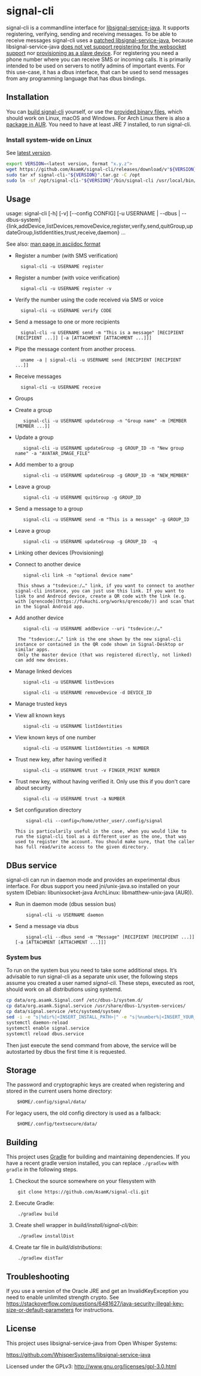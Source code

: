 # signal-cli

signal-cli is a commandline interface for [libsignal-service-java](https://github.com/WhisperSystems/libsignal-service-java). It supports registering, verifying, sending and receiving messages. To be able to receive messages signal-cli uses a [patched libsignal-service-java](https://github.com/AsamK/libsignal-service-java), because libsignal-service-java [does not yet support registering for the websocket support](https://github.com/WhisperSystems/libsignal-service-java/pull/5) nor [provisioning as a slave device](https://github.com/WhisperSystems/libsignal-service-java/pull/21). For registering you need a phone number where you can receive SMS or incoming calls.
It is primarily intended to be used on servers to notify admins of important events. For this use-case, it has a dbus interface, that can be used to send messages from any programming language that has dbus bindings.

## Installation

You can [build signal-cli](#building) yourself, or use the [provided binary files](https://github.com/AsamK/signal-cli/releases/latest), which should work on Linux, macOS and Windows. For Arch Linux there is also a [package in AUR](https://aur.archlinux.org/packages/signal-cli/). You need to have at least JRE 7 installed, to run signal-cli.

### Install system-wide on Linux
See [latest version](https://github.com/AsamK/signal-cli/releases).
```sh
export VERSION=<latest version, format "x.y.z">
wget https://github.com/AsamK/signal-cli/releases/download/v"${VERSION}"/signal-cli-"${VERSION}".tar.gz
sudo tar xf signal-cli-"${VERSION}".tar.gz -C /opt
sudo ln -sf /opt/signal-cli-"${VERSION}"/bin/signal-cli /usr/local/bin/
```

## Usage

usage: signal-cli [-h] [-v] [--config CONFIG] [-u USERNAME | --dbus | --dbus-system] {link,addDevice,listDevices,removeDevice,register,verify,send,quitGroup,updateGroup,listIdentities,trust,receive,daemon} ...

See also: [man page in asciidoc format](https://github.com/AsamK/signal-cli/blob/master/man/signal-cli.1.txt)

* Register a number (with SMS verification)

        signal-cli -u USERNAME register

* Register a number (with voice verification)

        signal-cli -u USERNAME register -v

* Verify the number using the code received via SMS or voice

        signal-cli -u USERNAME verify CODE

* Send a message to one or more recipients

        signal-cli -u USERNAME send -m "This is a message" [RECIPIENT [RECIPIENT ...]] [-a [ATTACHMENT [ATTACHMENT ...]]]

* Pipe the message content from another process.

        uname -a | signal-cli -u USERNAME send [RECIPIENT [RECIPIENT ...]]
        
* Receive messages

        signal-cli -u USERNAME receive

* Groups

 * Create a group

          signal-cli -u USERNAME updateGroup -n "Group name" -m [MEMBER [MEMBER ...]]

 * Update a group

          signal-cli -u USERNAME updateGroup -g GROUP_ID -n "New group name" -a "AVATAR_IMAGE_FILE"

 * Add member to a group

          signal-cli -u USERNAME updateGroup -g GROUP_ID -m "NEW_MEMBER"

 * Leave a group

          signal-cli -u USERNAME quitGroup -g GROUP_ID

 * Send a message to a group

          signal-cli -u USERNAME send -m "This is a message" -g GROUP_ID
 
 * Leave a group
 
          signal-cli -u USERNAME updateGroup -g GROUP_ID  -q

* Linking other devices (Provisioning)

 * Connect to another device

          signal-cli link -n "optional device name"
        
        This shows a "tsdevice:/…" link, if you want to connect to another signal-cli instance, you can just use this link. If you want to link to and Android device, create a QR code with the link (e.g. with [qrencode](https://fukuchi.org/works/qrencode/)) and scan that in the Signal Android app.

 * Add another device

          signal-cli -u USERNAME addDevice --uri "tsdevice:/…"
          
        The "tsdevice:/…" link is the one shown by the new signal-cli instance or contained in the QR code shown in Signal-Desktop or similar apps.
        Only the master device (that was registered directly, not linked) can add new devices.

 * Manage linked devices

          signal-cli -u USERNAME listDevices

          signal-cli -u USERNAME removeDevice -d DEVICE_ID

* Manage trusted keys

 * View all known keys

          signal-cli -u USERNAME listIdentities

 * View known keys of one number

          signal-cli -u USERNAME listIdentities -n NUMBER

 * Trust new key, after having verified it

          signal-cli -u USERNAME trust -v FINGER_PRINT NUMBER

 * Trust new key, without having verified it. Only use this if you don't care about security

          signal-cli -u USERNAME trust -a NUMBER

* Set configuration directory

          signal-cli --config=/home/other_user/.config/signal

      This is particularily useful in the case, when you would like to run the signal-cli tool as a different user as the one, that was used to register the account. You should make sure, that the caller has full read/write access to the given directory.
        
## DBus service

signal-cli can run in daemon mode and provides an experimental dbus interface.
For dbus support you need jni/unix-java.so installed on your system (Debian: libunixsocket-java ArchLinux: libmatthew-unix-java (AUR)).

* Run in daemon mode (dbus session bus)

          signal-cli -u USERNAME daemon

* Send a message via dbus

          signal-cli --dbus send -m "Message" [RECIPIENT [RECIPIENT ...]] [-a [ATTACHMENT [ATTACHMENT ...]]]

### System bus

To run on the system bus you need to take some additional steps.
It’s advisable to run signal-cli as a separate unix user, the following steps assume you created a user named *signal-cli*.
These steps, executed as root, should work on all distributions using systemd.

```bash
cp data/org.asamk.Signal.conf /etc/dbus-1/system.d/
cp data/org.asamk.Signal.service /usr/share/dbus-1/system-services/
cp data/signal.service /etc/systemd/system/
sed -i -e "s|%dir%|<INSERT_INSTALL_PATH>|" -e "s|%number%|<INSERT_YOUR_NUMBER>|" /etc/systemd/system/signal.service
systemctl daemon-reload
systemctl enable signal.service
systemctl reload dbus.service
```

Then just execute the send command from above, the service will be autostarted by dbus the first time it is requested.

## Storage

The password and cryptographic keys are created when registering and stored in the current users home directory:

        $HOME/.config/signal/data/

For legacy users, the old config directory is used as a fallback:

        $HOME/.config/textsecure/data/

## Building

This project uses [Gradle](http://gradle.org) for building and maintaining
dependencies. If you have a recent gradle version installed, you can replace `./gradlew` with `gradle` in the following steps.

1. Checkout the source somewhere on your filesystem with

        git clone https://github.com/AsamK/signal-cli.git

2. Execute Gradle:

        ./gradlew build

3. Create shell wrapper in *build/install/signal-cli/bin*:

        ./gradlew installDist

4. Create tar file in *build/distributions*:

        ./gradlew distTar

## Troubleshooting
If you use a version of the Oracle JRE and get an InvalidKeyException you need to enable unlimited strength crypto. See https://stackoverflow.com/questions/6481627/java-security-illegal-key-size-or-default-parameters for instructions.

## License

This project uses libsignal-service-java from Open Whisper Systems:

https://github.com/WhisperSystems/libsignal-service-java

Licensed under the GPLv3: http://www.gnu.org/licenses/gpl-3.0.html
